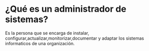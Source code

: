 # ¿Qué es un administrador de sistemas?

Es la persona que se encarga de instalar, configurar,actualizar,monitorizar,documentar y adaptar los sistemas informaticos de una organización.
